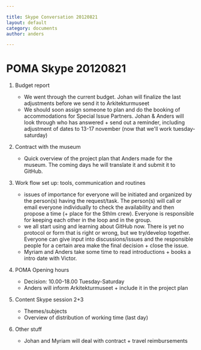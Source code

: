 ```yaml
---

title: Skype Conversation 20120821  
layout: default  
category: documents  
author: anders

---
```


# POMA Skype 20120821

1. Budget report
    * We went through the current budget. Johan will finalize the last adjustments before we send it to Arkitekturmuseet
    * We should soon assign someone to plan and do the booking of accommodations for Special Issue Partners. Johan & Anders will look through who has answered + send out a reminder, including adjustment of dates to 13-17 november (now that we'll work tuesday-saturday)

2. Contract with the museum
    * Quick overview of the project plan that Anders made for the museum. The coming days he will translate it and submit it to GitHub.

3. Work flow set up: tools, communication and routines
    * issues of importance for everyone will be initiated and organized by the person(s) having the request/task. The person(s) will call or email everyone individually to check the availability and then propose a time (+ place for the Sthlm crew). Everyone is responsible for keeping each other in the loop and in the group.
    * we all start using and learning about GitHub now. There is yet no protocol or form that is right or wrong, but we try/develop together. Everyone can give input into discussions/issues and the responsible people for a certain area make the final decision + close the issue.
    * Myriam and Anders take some time to read introductions + books a intro date with Victor.

4. POMA Opening hours
    * Decision: 10.00-18.00 Tuesday-Saturday
    * Anders will inform Arkitekturmuseet + include it in the project plan

5. Content Skype session 2+3
    * Themes/subjects
    * Overview of distribution of working time (last day)

6. Other stuff
    * Johan and Myriam will deal with contract + travel reimbursements